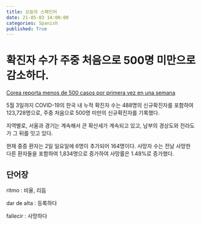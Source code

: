 ```yaml
---
title: 오늘의 스페인어
date: 21-05-03 14:00:00
categories: Spanish
published: True
---
```


# 확진자 수가 주중 처음으로 500명 미만으로 감소하다.

[Corea reporta menos de 500 casos por primera vez en una semana](http://world.kbs.co.kr/service/news_view.htm?lang=s&Seq_Code=75641)

5월 3일까지 COVID-19의 한국 내 누적 확진자 수는 488명의 신규확진자를 포함하여 123,728명으로, 주중 처음으로 500명 미만의 신규확진자를 기록했다.

지역별로, 서울과 경기는 계속해서 큰 확산세가 계속되고 있고, 남부의 경상도와 전라도가 그 뒤를 잇고 있다.

현재 중증 환자는 2일 일요일에 6명이 추가되어 164명이다. 사망자 수는 전날 사망한 다른 환자들을 포함하여 1,834명으로 증가하여 사망률은 1.48%로 증가했다.


## 단어장

ritmo : 비율, 리듬

dar de alta : 등록하다

fallecir : 사망하다
